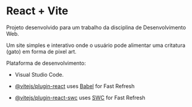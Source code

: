 # React + Vite

Projeto desenvolvido para um trabalho da disciplina de Desenvolvimento Web.

Um site simples e interativo onde o usuário pode alimentar uma critatura (gato) em forma de pixel art.

Plataforma de desenvolvimento:
- Visual Studio Code.



- [@vitejs/plugin-react](https://github.com/vitejs/vite-plugin-react/blob/main/packages/plugin-react/README.md) uses [Babel](https://babeljs.io/) for Fast Refresh
- [@vitejs/plugin-react-swc](https://github.com/vitejs/vite-plugin-react-swc) uses [SWC](https://swc.rs/) for Fast Refresh
